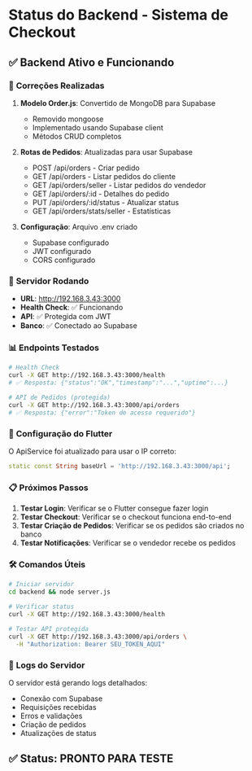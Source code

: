 # Status do Backend - Sistema de Checkout

## ✅ **Backend Ativo e Funcionando**

### 🔧 **Correções Realizadas**

1. **Modelo Order.js**: Convertido de MongoDB para Supabase
   - Removido mongoose
   - Implementado usando Supabase client
   - Métodos CRUD completos

2. **Rotas de Pedidos**: Atualizadas para usar Supabase
   - POST /api/orders - Criar pedido
   - GET /api/orders - Listar pedidos do cliente
   - GET /api/orders/seller - Listar pedidos do vendedor
   - GET /api/orders/:id - Detalhes do pedido
   - PUT /api/orders/:id/status - Atualizar status
   - GET /api/orders/stats/seller - Estatísticas

3. **Configuração**: Arquivo .env criado
   - Supabase configurado
   - JWT configurado
   - CORS configurado

### 🚀 **Servidor Rodando**

- **URL**: http://192.168.3.43:3000
- **Health Check**: ✅ Funcionando
- **API**: ✅ Protegida com JWT
- **Banco**: ✅ Conectado ao Supabase

### 📊 **Endpoints Testados**

```bash
# Health Check
curl -X GET http://192.168.3.43:3000/health
# ✅ Resposta: {"status":"OK","timestamp":"...","uptime":...}

# API de Pedidos (protegida)
curl -X GET http://192.168.3.43:3000/api/orders
# ✅ Resposta: {"error":"Token de acesso requerido"}
```

### 🔗 **Configuração do Flutter**

O ApiService foi atualizado para usar o IP correto:
```dart
static const String baseUrl = 'http://192.168.3.43:3000/api';
```

### 📋 **Próximos Passos**

1. **Testar Login**: Verificar se o Flutter consegue fazer login
2. **Testar Checkout**: Verificar se o checkout funciona end-to-end
3. **Testar Criação de Pedidos**: Verificar se os pedidos são criados no banco
4. **Testar Notificações**: Verificar se o vendedor recebe os pedidos

### 🛠 **Comandos Úteis**

```bash
# Iniciar servidor
cd backend && node server.js

# Verificar status
curl -X GET http://192.168.3.43:3000/health

# Testar API protegida
curl -X GET http://192.168.3.43:3000/api/orders \
  -H "Authorization: Bearer SEU_TOKEN_AQUI"
```

### 📝 **Logs do Servidor**

O servidor está gerando logs detalhados:
- Conexão com Supabase
- Requisições recebidas
- Erros e validações
- Criação de pedidos
- Atualizações de status

## ✅ **Status: PRONTO PARA TESTE**
